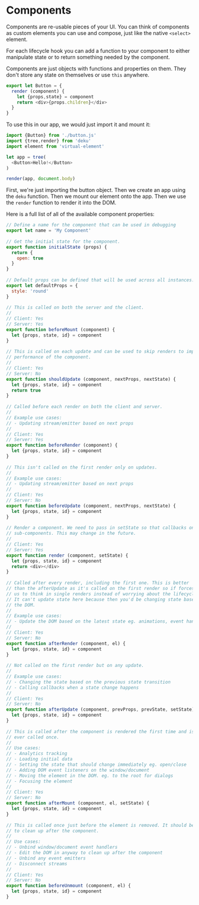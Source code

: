 # Components

Components are re-usable pieces of your UI. You can think of components as custom elements you can use and compose, just like the native `<select>` element. 

For each lifecycle hook you can add a function to your component to either manipulate state or to return something needed by the component. 

Components are just objects with functions and properties on them. They don't store any state on themselves or use `this` anywhere. 

```js
export let Button = {
  render (component) {
    let {props,state} = component
    return <div>{props.children}</div>
  }
}
```

To use this in our app, we would just import it and mount it:

```js
import {Button} from './button.js'
import {tree,render} from 'deku'
import element from 'virtual-element'

let app = tree(
  <Button>Hello!</Button>
)

render(app, document.body)
```

First, we're just importing the button object. Then we create an app using the `deku` function. Then we mount our element onto the app. Then we use the `render` function to render it into the DOM.

Here is a full list of all of the available component properties:

```js
// Define a name for the component that can be used in debugging
export let name = 'My Component'
 
// Get the initial state for the component.
export function initialState (props) {
  return {
    open: true
  }
}
 
// Default props can be defined that will be used across all instances. 
export let defaultProps = {
  style: 'round' 
}
 
// This is called on both the server and the client.
//
// Client: Yes
// Server: Yes
export function beforeMount (component) {
  let {props, state, id} = component
}
 
// This is called on each update and can be used to skip renders to improve 
// performance of the component.
//
// Client: Yes
// Server: No
export function shouldUpdate (component, nextProps, nextState) {
  let {props, state, id} = component
  return true
}
 
// Called before each render on both the client and server.
//
// Example use cases:
// - Updating stream/emitter based on next props
//
// Client: Yes
// Server: Yes
export function beforeRender (component) {
  let {props, state, id} = component
}
 
// This isn't called on the first render only on updates. 
//
// Example use cases:
// - Updating stream/emitter based on next props
//
// Client: Yes
// Server: No
export function beforeUpdate (component, nextProps, nextState) {
  let {props, state, id} = component
}
 
// Render a component. We need to pass in setState so that callbacks on 
// sub-components. This may change in the future.
//
// Client: Yes
// Server: Yes
export function render (component, setState) {
  let {props, state, id} = component
  return <div></div>
}
 
// Called after every render, including the first one. This is better
// than the afterUpdate as it's called on the first render so if forces
// us to think in single renders instead of worrying about the lifecycle.
// It can't update state here because then you'd be changing state based on 
// the DOM.
// 
// Example use cases:
// - Update the DOM based on the latest state eg. animations, event handlers
//
// Client: Yes
// Server: No
export function afterRender (component, el) {
  let {props, state, id} = component
}
 
// Not called on the first render but on any update.
// 
// Example use cases:
// - Changing the state based on the previous state transition
// - Calling callbacks when a state change happens
//
// Client: Yes
// Server: No
export function afterUpdate (component, prevProps, prevState, setState) {
  let {props, state, id} = component
}
 
// This is called after the component is rendered the first time and is only
// ever called once.
//
// Use cases:
// - Analytics tracking
// - Loading initial data
// - Setting the state that should change immediately eg. open/close
// - Adding DOM event listeners on the window/document
// - Moving the element in the DOM. eg. to the root for dialogs
// - Focusing the element
//
// Client: Yes
// Server: No
export function afterMount (component, el, setState) {
  let {props, state, id} = component
}
 
// This is called once just before the element is removed. It should be used
// to clean up after the component.
// 
// Use cases:
// - Unbind window/document event handlers
// - Edit the DOM in anyway to clean up after the component
// - Unbind any event emitters
// - Disconnect streams
//
// Client: Yes
// Server: No
export function beforeUnmount (component, el) {
  let {props, state, id} = component
}
```
